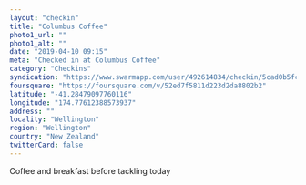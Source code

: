```yaml
---
layout: "checkin"
title: "Columbus Coffee"
photo1_url: ""
photo1_alt: ""
date: "2019-04-10 09:15"
meta: "Checked in at Columbus Coffee"
category: "Checkins"
syndication: "https://www.swarmapp.com/user/492614834/checkin/5cad0b5fc666660039ab1327"
foursquare: "https://foursquare.com/v/52ed7f5811d223d2da8802b2"
latitude: "-41.28479097760116"
longitude: "174.77612388573937"
address: ""
locality: "Wellington"
region: "Wellington"
country: "New Zealand"
twitterCard: false
---
```

Coffee and breakfast before tackling today
